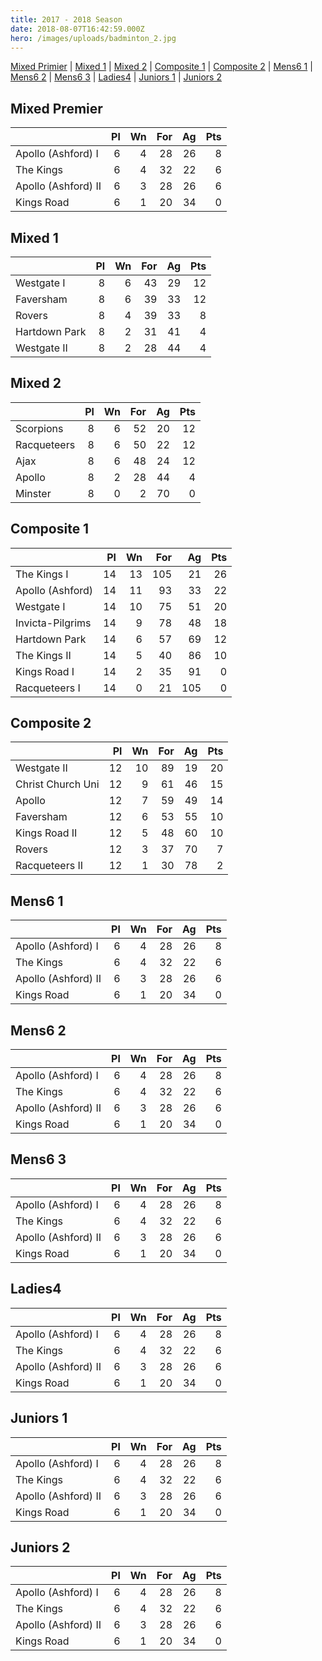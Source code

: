 ```yaml
---
title: 2017 - 2018 Season
date: 2018-08-07T16:42:59.000Z
hero: /images/uploads/badminton_2.jpg
---
```


[Mixed Primier](#mixed-primer) | [Mixed 1](#mixed-1) | [Mixed 2](#mixed-2) | [Composite 1](#composite-1) | [Composite 2](#composite-2) | [Mens6 1](#mens6-1) | [Mens6 2](#mens6-2) | [Mens6 3](#mens6-3) | [Ladies4](#ladies4) | [Juniors 1](#juniors-1) | [Juniors 2](#juniors-2)

## Mixed Premier

|                     |  Pl |  Wn | For |  Ag | Pts |
| ------------------- | --: | --: | --: | --: | --: |
| Apollo (Ashford) I  |  6  |  4  |  28 |  26 |  8  |
| The Kings           |  6  |  4  |  32 |  22 |  6  |
| Apollo (Ashford) II |  6  |  3  |  28 |  26 |  6  |
| Kings Road          |  6  |  1  |  20 |  34 |  0  |

## Mixed 1

|                     |  Pl |  Wn | For |  Ag | Pts |
| ------------------- | --: | --: | --: | --: | --: |
| Westgate I          |  8  |  6  |  43 |  29 |  12 |
| Faversham           |  8  |  6  |  39 |  33 |  12 |
| Rovers              |  8  |  4  |  39 |  33 |   8 |
| Hartdown Park       |  8  |  2  |  31 |  41 |   4 |
| Westgate II         |  8  |  2  |  28 |  44 |   4 |


## Mixed 2

|                     |  Pl |  Wn | For |  Ag | Pts |
| ------------------- | --: | --: | --: | --: | --: |
| Scorpions           |  8  |  6  |  52 |  20 |  12 |
| Racqueteers         |  8  |  6  |  50 |  22 |  12 |
| Ajax                |  8  |  6  |  48 |  24 |  12 |
| Apollo              |  8  |  2  |  28 |  44 |   4 |
| Minster             |  8  |  0  |   2 |  70 |   0 |


## Composite 1

|                     |  Pl |  Wn | For |  Ag | Pts |
| ------------------- | --: | --: | --: | --: | --: |
| The Kings I         | 14  | 13  | 105 |  21 |  26 |
| Apollo (Ashford)    | 14  | 11  |  93 |  33 |  22 |
| Westgate I          | 14  | 10  |  75 |  51 |  20 |
| Invicta-Pilgrims    | 14  |  9  |  78 |  48 |  18 |
| Hartdown Park       | 14  |  6  |  57 |  69 |  12 |
| The Kings II        | 14  |  5  |  40 |  86 |  10 |
| Kings Road I        | 14  |  2  |  35 |  91 |   0 |
| Racqueteers I       | 14  |  0  |  21 | 105 |   0 |


## Composite 2

|                     |  Pl |  Wn | For |  Ag | Pts |
| ------------------- | --: | --: | --: | --: | --: |
| Westgate II         | 12  | 10  |  89 |  19 |  20 |
| Christ Church Uni   | 12  |  9  |  61 |  46 |  15 |
| Apollo              | 12  |  7  |  59 |  49 |  14 |
| Faversham           | 12  |  6  |  53 |  55 |  10 |
| Kings Road II       | 12  |  5  |  48 |  60 |  10 |
| Rovers              | 12  |  3  |  37 |  70 |   7 |
| Racqueteers II      | 12  |  1  |  30 |  78 |   2 |


## Mens6 1

|                     |  Pl |  Wn | For |  Ag | Pts |
| ------------------- | --: | --: | --: | --: | --: |
| Apollo (Ashford) I  |  6  |  4  |  28 |  26 |  8  |
| The Kings           |  6  |  4  |  32 |  22 |  6  |
| Apollo (Ashford) II |  6  |  3  |  28 |  26 |  6  |
| Kings Road          |  6  |  1  |  20 |  34 |  0  |


## Mens6 2

|                     |  Pl |  Wn | For |  Ag | Pts |
| ------------------- | --: | --: | --: | --: | --: |
| Apollo (Ashford) I  |  6  |  4  |  28 |  26 |  8  |
| The Kings           |  6  |  4  |  32 |  22 |  6  |
| Apollo (Ashford) II |  6  |  3  |  28 |  26 |  6  |
| Kings Road          |  6  |  1  |  20 |  34 |  0  |


## Mens6 3

|                     |  Pl |  Wn | For |  Ag | Pts |
| ------------------- | --: | --: | --: | --: | --: |
| Apollo (Ashford) I  |  6  |  4  |  28 |  26 |  8  |
| The Kings           |  6  |  4  |  32 |  22 |  6  |
| Apollo (Ashford) II |  6  |  3  |  28 |  26 |  6  |
| Kings Road          |  6  |  1  |  20 |  34 |  0  |


## Ladies4

|                     |  Pl |  Wn | For |  Ag | Pts |
| ------------------- | --: | --: | --: | --: | --: |
| Apollo (Ashford) I  |  6  |  4  |  28 |  26 |  8  |
| The Kings           |  6  |  4  |  32 |  22 |  6  |
| Apollo (Ashford) II |  6  |  3  |  28 |  26 |  6  |
| Kings Road          |  6  |  1  |  20 |  34 |  0  |


## Juniors 1

|                     |  Pl |  Wn | For |  Ag | Pts |
| ------------------- | --: | --: | --: | --: | --: |
| Apollo (Ashford) I  |  6  |  4  |  28 |  26 |  8  |
| The Kings           |  6  |  4  |  32 |  22 |  6  |
| Apollo (Ashford) II |  6  |  3  |  28 |  26 |  6  |
| Kings Road          |  6  |  1  |  20 |  34 |  0  |


## Juniors 2

|                     |  Pl |  Wn | For |  Ag | Pts |
| ------------------- | --: | --: | --: | --: | --: |
| Apollo (Ashford) I  |  6  |  4  |  28 |  26 |  8  |
| The Kings           |  6  |  4  |  32 |  22 |  6  |
| Apollo (Ashford) II |  6  |  3  |  28 |  26 |  6  |
| Kings Road          |  6  |  1  |  20 |  34 |  0  |
